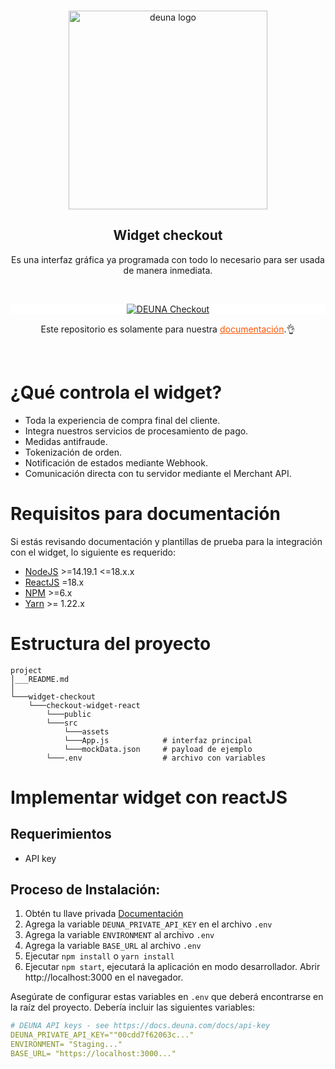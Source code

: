 <br />
<p align="center">
  <a href="https://deuna.com/">
    <img src="https://files.readme.io/e32846c-small-logodeve.png" width="318px" alt="deuna logo" />
  </a>
</p>

<h2 align="center">Widget checkout</h2>
<p align="center">Es una interfaz gráfica ya programada con todo lo necesario para ser usada de manera inmediata.</p>
<br />

<p align="center" style="background: white;">
  <a href="https://docs.deuna.com/docs/primeros-pasos-widget">
    <img src="https://files.readme.io/6d58d77-Group_10.svg" alt="DEUNA Checkout" class="img-fluid mb-3">
  </a>
</p>

<p align="center">
Este repositorio es solamente para nuestra  <a href="https://docs.deuna.com/" style="color: #f50;">documentación</a>.👌
</p>
<br />

# ¿Qué controla el widget?
* Toda la experiencia de compra final del cliente.
* Integra nuestros servicios de procesamiento de pago.
* Medidas antifraude.
* Tokenización de orden.
* Notificación de estados mediante Webhook.
* Comunicación directa con tu servidor mediante el Merchant API.
# Requisitos para documentación
Si estás revisando documentación y plantillas de prueba para la integración con el widget, lo siguiente es requerido:
* [NodeJS](https://nodejs.org/en/) >=14.19.1 <=18.x.x
* [ReactJS](https://reactjs.org/) =18.x
* [NPM](https://nodejs.org/en/) >=6.x
* [Yarn](https://yarnpkg.com/) >= 1.22.x

# Estructura del proyecto


```
project
│___README.md
│
└───widget-checkout
    └───checkout-widget-react
        └───public           
        └───src
            └───assets
            └───App.js            # interfaz principal
            └───mockData.json     # payload de ejemplo   
        └───.env                  # archivo con variables
```

# Implementar widget con reactJS

## Requerimientos

- API key

## Proceso de Instalación:

1. Obtén tu llave privada [Documentación](https://docs.deuna.com/docs/api-key)
2. Agrega la variable `DEUNA_PRIVATE_API_KEY` en el archivo `.env` 
3. Agrega la variable `ENVIRONMENT` al archivo `.env` 
4. Agrega la variable `BASE_URL` al archivo `.env` 
5. Ejecutar `npm install` o `yarn install` 
6. Ejecutar `npm start`, ejecutará la aplicación en modo desarrollador.
Abrir http://localhost:3000 en el navegador.

Asegúrate de configurar estas variables en `.env` que deberá encontrarse en la raíz del proyecto. Debería incluir las siguientes variables:

```yaml
# DEUNA API keys - see https://docs.deuna.com/docs/api-key
DEUNA_PRIVATE_API_KEY=""00cdd7f62063c..."
ENVIRONMENT= "Staging..."
BASE_URL= "https://localhost:3000..."
```
